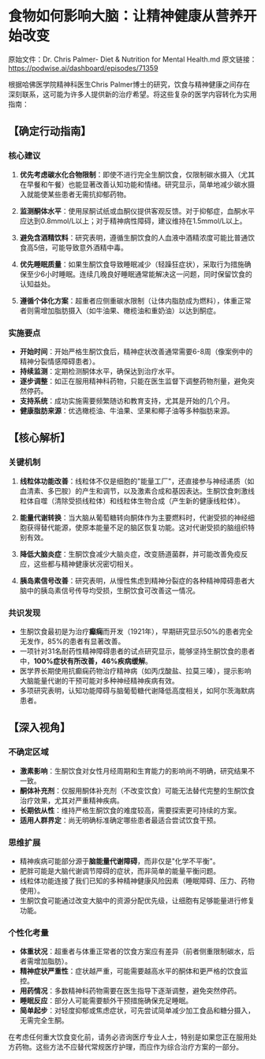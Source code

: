 # 食物如何影响大脑：让精神健康从营养开始改变

原始文件：Dr. Chris Palmer- Diet & Nutrition for Mental Health.md
原文链接：https://podwise.ai/dashboard/episodes/71359

根据哈佛医学院精神科医生Chris Palmer博士的研究，饮食与精神健康之间存在深刻联系，这可能为许多人提供新的治疗希望。将这些复杂的医学内容转化为实用指南：

## 【确定行动指南】

### 核心建议
1. **优先考虑碳水化合物限制**：即使不进行完全生酮饮食，仅限制碳水摄入（尤其在早餐和午餐）也能显著改善认知功能和情绪。研究显示，简单地减少碳水摄入就能使某些患者无需抗抑郁药物。

2. **监测酮体水平**：使用尿酮试纸或血酮仪提供客观反馈。对于抑郁症，血酮水平应达到0.8mmol/L以上；对于精神病性障碍，建议维持在1.5mmol/L以上。

3. **避免含酒精饮料**：研究表明，遵循生酮饮食的人血液中酒精浓度可能比普通饮食高5倍，可能导致意外酒精中毒。

4. **优先睡眠质量**：如果生酮饮食导致睡眠减少（轻躁狂症状），采取行为措施确保至少6小时睡眠。连续几晚良好睡眠通常能解决这一问题，同时保留饮食的认知益处。

5. **遵循个体化方案**：超重者应侧重碳水限制（让体内脂肪成为燃料），体重正常者则需增加脂肪摄入（如牛油果、橄榄油和重奶油）以达到酮症。

### 实施要点
- **开始时间**：开始严格生酮饮食后，精神症状改善通常需要6-8周（像案例中的精神分裂情感障碍患者）。
- **持续监测**：定期检测酮体水平，确保达到治疗水平。
- **逐步调整**：如正在服用精神科药物，只能在医生监督下调整药物剂量，避免突然停药。
- **支持系统**：成功实施需要频繁随访和教育支持，尤其是开始的几个月。
- **健康脂肪来源**：优选橄榄油、牛油果、坚果和椰子油等多种脂肪来源。

## 【核心解析】

### 关键机制
1. **线粒体功能改善**：线粒体不仅是细胞的"能量工厂"，还直接参与神经递质（如血清素、多巴胺）的产生和调节，以及激素合成和基因表达。生酮饮食刺激线粒体自噬（清除受损线粒体）和线粒体生物合成（产生新的健康线粒体）。

2. **能量代谢转换**：当大脑从葡萄糖转向酮体作为主要燃料时，代谢受损的神经细胞获得替代能源，使原本能量不足的脑区恢复功能。这对代谢受损的脑组织特别有效。

3. **降低大脑炎症**：生酮饮食减少大脑炎症，改变肠道菌群，并可能改善免疫反应，这些都与精神健康状况密切相关。

4. **胰岛素信号改善**：研究表明，从慢性焦虑到精神分裂症的各种精神障碍患者大脑中的胰岛素信号传导均受损，生酮饮食可改善这一情况。

### 共识发现
- 生酮饮食最初是为治疗**癫痫**而开发（1921年），早期研究显示50%的患者完全无发作，85%的患者有显著改善。
- 一项针对31名耐药性精神障碍患者的试点研究显示，能够坚持生酮饮食的患者中，**100%症状有所改善，46%疾病缓解**。
- 医学界长期使用抗癫痫药物治疗精神病（如丙戊酸盐、拉莫三嗪），提示影响大脑能量代谢的干预可能对多种神经精神疾病有效。
- 多项研究表明，认知功能障碍与脑葡萄糖代谢降低高度相关，如阿尔茨海默病患者。

## 【深入视角】

### 不确定区域
- **激素影响**：生酮饮食对女性月经周期和生育能力的影响尚不明确，研究结果不一致。
- **酮体补充剂**：仅服用酮体补充剂（不改变饮食）可能无法替代完整的生酮饮食治疗效果，尤其对严重精神疾病。
- **长期依从性**：维持严格生酮饮食的难度较高，需要探索更可持续的方案。
- **适用人群界定**：尚无明确标准确定哪些患者最适合尝试饮食干预。

### 思维扩展
- 精神疾病可能部分源于**脑能量代谢障碍**，而非仅是"化学不平衡"。
- 肥胖可能是大脑代谢调节障碍的症状，而非简单的能量平衡问题。
- 线粒体功能连接了我们已知的多种精神健康风险因素（睡眠障碍、压力、药物使用）。
- 生酮饮食可能通过改变大脑中的资源分配优先级，让细胞有足够能量进行修复功能。

### 个性化考量
- **体重状况**：超重者与体重正常者的饮食方案应有差异（前者侧重限制碳水，后者需增加脂肪）。
- **精神症状严重性**：症状越严重，可能需要越高水平的酮体和更严格的饮食监控。
- **用药情况**：多数精神科药物需要在医生指导下逐渐调整，避免突然停药。
- **睡眠反应**：部分人可能需要额外干预措施确保充足睡眠。
- **简单起步**：对轻度抑郁或焦虑症状，可先尝试简单减少加工食品和糖分摄入，无需完全生酮。

在考虑任何重大饮食变化前，请务必咨询医疗专业人士，特别是如果您正在服用处方药物。这些方法不应替代常规医疗护理，而应作为综合治疗方案的一部分。
